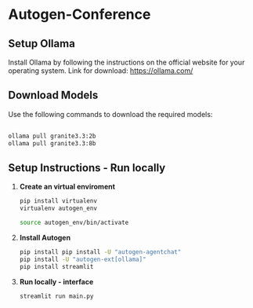 # Autogen-Conference


## Setup Ollama
Install Ollama by following the instructions on the official website for your operating system. Link for download: https://ollama.com/ 

## Download Models
Use the following commands to download the required models:
 ```bash
   
ollama pull granite3.3:2b
ollama pull granite3.3:8b
```

## Setup Instructions - Run locally

1. **Create an virtual enviroment**
   ```bash
   pip install virtualenv
   virtualenv autogen_env

   source autogen_env/bin/activate

2. **Install Autogen**
   ```bash
   pip install pip install -U "autogen-agentchat"
   pip install -U "autogen-ext[ollama]"
   pip install streamlit
   
   
3. **Run locally - interface**
   ```bash
   streamlit run main.py
